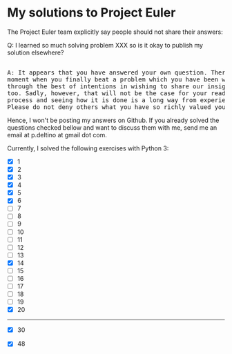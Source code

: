 # My solutions to Project Euler

The Project Euler team explicitly say people should not share their answers:

Q: I learned so much solving problem XXX so is it okay to publish my solution elsewhere?
<pre>

A: It appears that you have answered your own question. There is nothing quite like that "Aha!" 
moment when you finally beat a problem which you have been working on for some time. It is often 
through the best of intentions in wishing to share our insights so that others can enjoy that moment
too. Sadly, however, that will not be the case for your readers. Real learning is an active
process and seeing how it is done is a long way from experiencing that epiphany of discovery. 
Please do not deny others what you have so richly valued yourself.
</pre>

Hence, I won't be posting my answers on Github. If you already solved the questions checked bellow 
and want to discuss them with me, send me an email at p.deltino at gmail dot com.

Currently, I solved the following exercises with Python 3:

- [X] 1
- [x] 2
- [x] 3
- [x] 4
- [X] 5
- [X] 6
- [ ] 7
- [ ] 8
- [ ] 9
- [ ] 10
- [ ] 11
- [ ] 12
- [ ] 13
- [X] 14
- [ ] 15
- [ ] 16
- [ ] 17
- [ ] 18
- [ ] 19
- [X] 20
---
- [X] 30
- [X] 48


